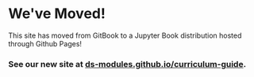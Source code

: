 # We've Moved!

This site has moved from GitBook to a Jupyter Book distribution hosted through Github Pages!

### See our new site at [ds-modules.github.io/curriculum-guide](https://ds-modules.github.io/curriculum-guide).

<!-- this page is included so that GitBook will show a redirect message. DO NOT DELETE THIS -->
